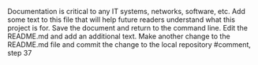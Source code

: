 Documentation is critical to any IT systems, networks, software, etc. Add some text to this file that will help future readers understand what this project is for. Save the document and return to the command line.
Edit the README.md and add an additional text.
Make another change to the README.md file and commit the change to the local repository
#comment, step 37
